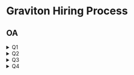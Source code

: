 # Graviton Hiring Process

## OA

<details>
<summary>
Q1
</summary>
<img src = "./assets/Q1/Graviton%20IITK%20Q1-1.jpeg"/>
<img src = "./assets/Q1/Graviton%20IITK%20Q1-2.jpeg"/>
</details>

<details>
<summary>
Q2
</summary>
<img src = "./assets/Q2/Graviton%20IITK%20Q2-1.jpeg"/>
<img src = "./assets/Q2/Graviton%20IITK%20Q2-2.jpeg"/>
</details>

<details>
<summary>
Q3
</summary>
<img src = "./assets/Q3/Graviton%20IITK%20Q3.jpeg"/>
</details>

<details>
<summary>
Q4
</summary>
<img src = "./assets/Q4/Graviton%20IITK%20Q4.jpeg"/>
</details>